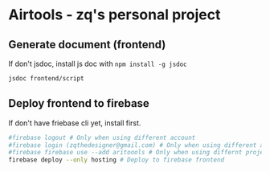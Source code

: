 # Airtools - zq's personal project

## Generate document (frontend)
If don't jsdoc, install js doc with `npm install -g jsdoc`
```bash
jsdoc frontend/script
```

## Deploy frontend to firebase
If don't have friebase cli yet, install first.
```bash
#firebase logout # Only when using different account 
#firebase login (zqthedesigner@gmail.com) # Only when using different account 
#firebase firebase use --add aritoools # Only when using differnt project
firebase deploy --only hosting # Deploy to firebase frontend
```